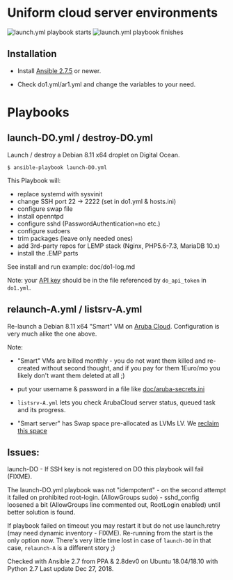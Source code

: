 Uniform cloud server environments
=======================

![launch.yml playbook starts](/doc/do1-start.png?raw=true)
![launch.yml playbook finishes](/doc/do1-finish.png?raw=true)

Installation
------------

* Install [Ansible 2.7.5](http://docs.ansible.com/ansible/intro_installation.html) or newer.

* Check do1.yml/ar1.yml and change the variables to your need.

Playbooks
=========

launch-DO.yml / destroy-DO.yml
----------

Launch / destroy a Debian 8.11 x64 droplet on Digital Ocean.

```
$ ansible-playbook launch-DO.yml
```

This Playbook will:

- replace systemd with sysvinit
- change SSH port 22 -> 2222 (set in do1.yml & hosts.ini)
- configure swap file
- install openntpd
- configure sshd (PasswordAuthentication=no etc.)
- configure sudoers
- trim packages (leave only needed ones)
- add 3rd-party repos for LEMP stack (Nginx, PHP5.6-7.3, MariaDB 10.x)
- install the .EMP parts

See install and run example: doc/do1-log.md

Note: your [API key](https://cloud.digitalocean.com/api_access) should be
in the file referenced by `do_api_token` in `do1.yml`.

relaunch-A.yml / listsrv-A.yml
----------

Re-launch a Debian 8.11 x64 "Smart" VM on
[Aruba Cloud](https://www.arubacloud.com/vps/virtual-private-server-range.aspx).
Configuration is very much alike the one above.

Note:

* "Smart" VMs are billed monthly - you do not want them killed and re-created
without second thought, and if you pay for them 1Euro/mo you likely don't want them deleted at all ;)

* put your username & password in a file like [doc/aruba-secrets.ini](doc/aruba-secrets.ini)

* `listsrv-A.yml` lets you check ArubaCloud server status, queued task and its progress.

* "Smart server" has Swap space pre-allocated as LVMs LV. We [reclaim this space](tasks/reclaim-swrsvd.yml)

Issues:
-----

launch-DO - If SSH key is not registered on DO this playbook will fail (FIXME).

The launch-DO.yml playbook was not "idempotent" - on the second attempt it failed on prohibited root-login.
(AllowGroups sudo) - sshd_config loosened a bit (AllowGroups line commented out, RootLogin enabled) until better solution is found.

If playbook failed on timeout you may restart it but do not use launch.retry (may need dynamic inventory - FIXME).
Re-running from the start is the only option now.
There's very little time lost in case of `launch-DO` in that case, `relaunch-A` is a different story ;)

Checked with Ansible 2.7 from PPA & 2.8dev0 on Ubuntu 18.04/18.10 with Python 2.7
Last update Dec 27, 2018.
